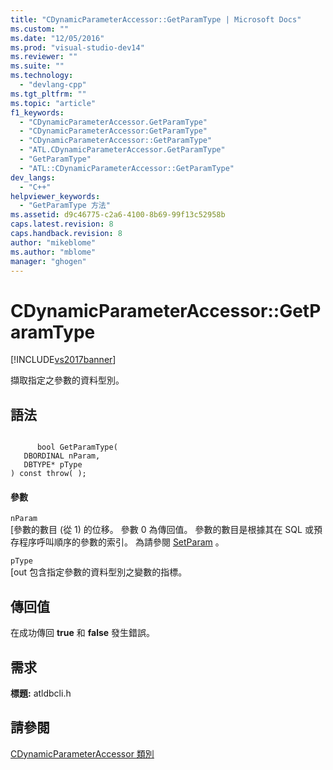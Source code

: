 ```yaml
---
title: "CDynamicParameterAccessor::GetParamType | Microsoft Docs"
ms.custom: ""
ms.date: "12/05/2016"
ms.prod: "visual-studio-dev14"
ms.reviewer: ""
ms.suite: ""
ms.technology: 
  - "devlang-cpp"
ms.tgt_pltfrm: ""
ms.topic: "article"
f1_keywords: 
  - "CDynamicParameterAccessor.GetParamType"
  - "CDynamicParameterAccessor:GetParamType"
  - "CDynamicParameterAccessor::GetParamType"
  - "ATL.CDynamicParameterAccessor.GetParamType"
  - "GetParamType"
  - "ATL::CDynamicParameterAccessor::GetParamType"
dev_langs: 
  - "C++"
helpviewer_keywords: 
  - "GetParamType 方法"
ms.assetid: d9c46775-c2a6-4100-8b69-99f13c52958b
caps.latest.revision: 8
caps.handback.revision: 8
author: "mikeblome"
ms.author: "mblome"
manager: "ghogen"
---
```

# CDynamicParameterAccessor::GetParamType
[!INCLUDE[vs2017banner](../../assembler/inline/includes/vs2017banner.md)]

擷取指定之參數的資料型別。  
  
## 語法  
  
```  
  
      bool GetParamType(  
   DBORDINAL nParam,  
   DBTYPE* pType   
) const throw( );  
```  
  
#### 參數  
 `nParam`  
 \[參數的數目 \(從 1\) 的位移。  參數 0 為傳回值。  參數的數目是根據其在 SQL 或預存程序呼叫順序的參數的索引。  為請參閱 [SetParam](../../data/oledb/cdynamicparameteraccessor-setparam.md) 。  
  
 `pType`  
 \[out 包含指定參數的資料型別之變數的指標。  
  
## 傳回值  
 在成功傳回 **true** 和 **false** 發生錯誤。  
  
## 需求  
 **標題:** atldbcli.h  
  
## 請參閱  
 [CDynamicParameterAccessor 類別](../../data/oledb/cdynamicparameteraccessor-class.md)
